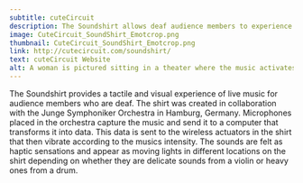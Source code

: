```yaml
---
subtitle: cuteCircuit
description: The Soundshirt allows deaf audience members to experience live music.
image: CuteCircuit_SoundShirt_Emotcrop.png
thumbnail: CuteCircuit_SoundShirt_Emotcrop.png
link: http://cutecircuit.com/soundshirt/
text: cuteCircuit Website
alt: A woman is pictured sitting in a theater where the music activates the Soundshirt's light up dots and haptic sensations.
---
```

The Soundshirt provides a tactile and visual experience of live music for audience members who are deaf. The shirt was created in collaboration with the Junge Symphoniker Orchestra in Hamburg, Germany. Microphones placed in the orchestra capture the music and send it to a computer that transforms it into data. This data is sent to the wireless actuators in the shirt that then vibrate according to the musics intensity. The sounds are felt as haptic sensations and appear as moving lights in different locations on the shirt depending on whether they are delicate sounds from a violin or heavy ones from a drum.
